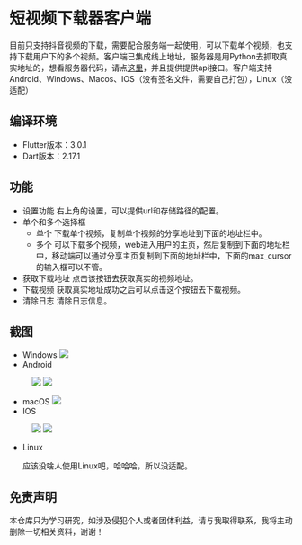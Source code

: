# 短视频下载器客户端

目前只支持抖音视频的下载，需要配合服务端一起使用，可以下载单个视频，也支持下载用户下的多个视频。客户端已集成线上地址，服务器是用Python去抓取真实地址的，想看服务器代码，请点[这里](https://github.com/LuckyLi706/ShortVideoSpider)，并且提供提供api接口。客户端支持Android、Windows、Macos、IOS（没有签名文件，需要自己打包），Linux（没适配）


## 编译环境
   + Flutter版本：3.0.1
   + Dart版本：2.17.1

## 功能
   + 设置功能
    右上角的设置，可以提供url和存储路径的配置。
   + 单个和多个选择框
     - 单个
       下载单个视频，复制单个视频的分享地址到下面的地址栏中。
     - 多个
       可以下载多个视频，web进入用户的主页，然后复制到下面的地址栏中，移动端可以通过分享主页复制到下面的地址栏中，下面的max_cursor的输入框可以不管。
   + 获取下载地址
     点击该按钮去获取真实的视频地址。
   + 下载视频
     获取真实地址成功之后可以点击这个按钮去下载视频。
   + 清除日志
     清除日志信息。

## 截图
   + Windows
     ![](screenshots/windows.png)
   + Android
   <figure class="half">
    <img src="screenshots/android_1.png",width=300>
    <img src="screenshots/android_2.png",width=300>
   </figure>

   + macOS
     ![](screenshots/macos.png)
   + IOS

  <figure class="half">
    <img src="screenshots/ios_1.png",width=300>
    <img src="screenshots/ios_2.png",width=300>
  </figure>

   + Linux
   
     应该没啥人使用Linux吧，哈哈哈，所以没适配。

## 免责声明
本仓库只为学习研究，如涉及侵犯个人或者团体利益，请与我取得联系，我将主动删除一切相关资料，谢谢！
